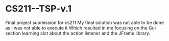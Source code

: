 # CS211--TSP-v.1
Final project submission for cs211 
My final solution was not able to be done as i was not able to execute it 
Which resulted in me focusing on the Gui section learning alot about the action listener and the JFrame library.
